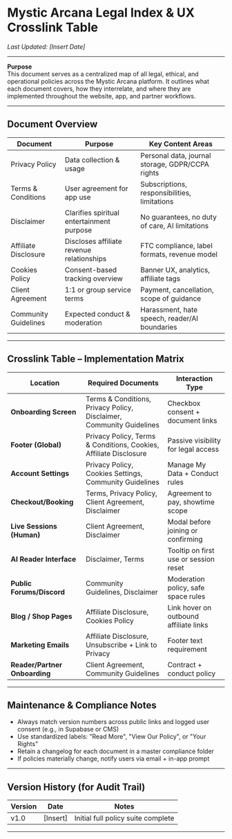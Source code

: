 # Mystic Arcana Legal Index & UX Crosslink Table

_Last Updated: [Insert Date]_

---

**Purpose**  
This document serves as a centralized map of all legal, ethical, and operational policies across the Mystic Arcana platform. It outlines what each document covers, how they interrelate, and where they are implemented throughout the website, app, and partner workflows.

---

## Document Overview

| Document             | Purpose                                   | Key Content Areas                                |
| -------------------- | ----------------------------------------- | ------------------------------------------------ |
| Privacy Policy       | Data collection & usage                   | Personal data, journal storage, GDPR/CCPA rights |
| Terms & Conditions   | User agreement for app use                | Subscriptions, responsibilities, limitations     |
| Disclaimer           | Clarifies spiritual entertainment purpose | No guarantees, no duty of care, AI limitations   |
| Affiliate Disclosure | Discloses affiliate revenue relationships | FTC compliance, label formats, revenue model     |
| Cookies Policy       | Consent-based tracking overview           | Banner UX, analytics, affiliate tags             |
| Client Agreement     | 1:1 or group service terms                | Payment, cancellation, scope of guidance         |
| Community Guidelines | Expected conduct & moderation             | Harassment, hate speech, reader/AI boundaries    |

---

## Crosslink Table – Implementation Matrix

| Location                      | Required Documents                                                   | Interaction Type                       |
| ----------------------------- | -------------------------------------------------------------------- | -------------------------------------- |
| **Onboarding Screen**         | Terms & Conditions, Privacy Policy, Disclaimer, Community Guidelines | Checkbox consent + document links      |
| **Footer (Global)**           | Privacy Policy, Terms & Conditions, Cookies, Affiliate Disclosure    | Passive visibility for legal access    |
| **Account Settings**          | Privacy Policy, Cookies Settings, Community Guidelines               | Manage My Data + Conduct rules         |
| **Checkout/Booking**          | Terms, Privacy Policy, Client Agreement, Disclaimer                  | Agreement to pay, showtime scope       |
| **Live Sessions (Human)**     | Client Agreement, Disclaimer                                         | Modal before joining or confirming     |
| **AI Reader Interface**       | Disclaimer, Terms                                                    | Tooltip on first use or session reset  |
| **Public Forums/Discord**     | Community Guidelines, Disclaimer                                     | Moderation policy, safe space rules    |
| **Blog / Shop Pages**         | Affiliate Disclosure, Cookies Policy                                 | Link hover on outbound affiliate links |
| **Marketing Emails**          | Affiliate Disclosure, Unsubscribe + Link to Privacy                  | Footer text requirement                |
| **Reader/Partner Onboarding** | Client Agreement, Community Guidelines                               | Contract + conduct policy              |

---

## Maintenance & Compliance Notes

- Always match version numbers across public links and logged user consent (e.g., in Supabase or CMS)
- Use standardized labels: "Read More", "View Our Policy", or "Your Rights"
- Retain a changelog for each document in a master compliance folder
- If policies materially change, notify users via email + in-app prompt

---

## Version History (for Audit Trail)

| Version | Date     | Notes                              |
| ------- | -------- | ---------------------------------- |
| v1.0    | [Insert] | Initial full policy suite complete |

---
